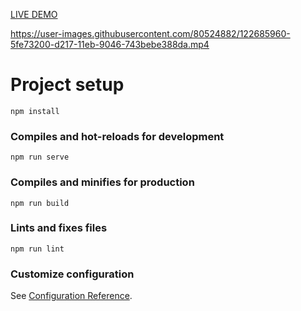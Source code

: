 <a  href="http://geoserverwfsadaptor.petdefteri.com" style="">LIVE DEMO</a>



https://user-images.githubusercontent.com/80524882/122685960-5fe73200-d217-11eb-9046-743bebe388da.mp4


# Project setup
```
npm install
```

### Compiles and hot-reloads for development
```
npm run serve
```

### Compiles and minifies for production
```
npm run build
```

### Lints and fixes files
```
npm run lint
```

### Customize configuration
See [Configuration Reference](https://cli.vuejs.org/config/).
